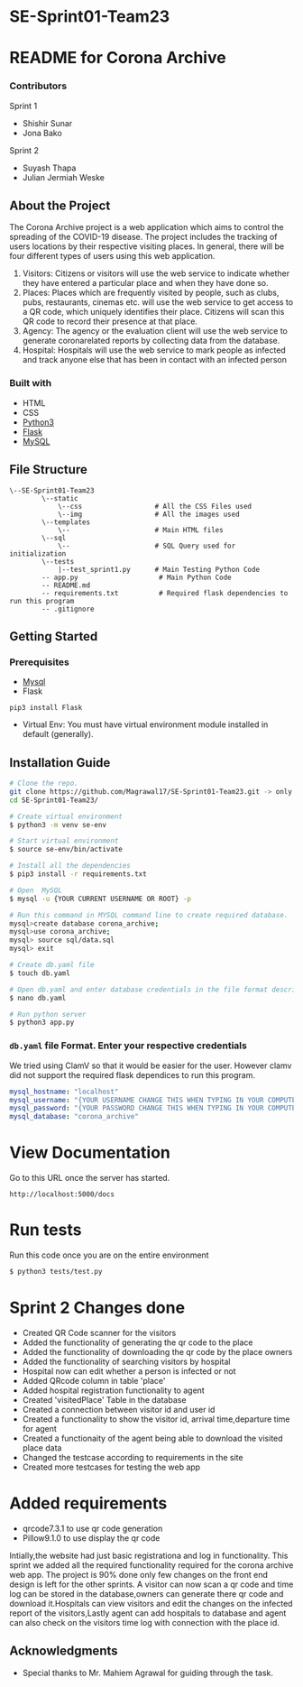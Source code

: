# SE-Sprint01-Team23

# README for Corona Archive

### Contributors

Sprint 1
- Shishir Sunar
- Jona Bako

Sprint 2 
- Suyash Thapa 
- Julian Jermiah Weske 

## About the Project

The Corona Archive project is a web application which aims to control the spreading of the COVID-19 disease. The project includes the tracking of users locations by their respective visiting places. In general, there will be four different types of users using this web application.

1. Visitors: Citizens or visitors will use the web service to indicate whether they have entered a particular place and when they have done so.
2. Places: Places which are frequently visited by people, such as clubs, pubs, restaurants, cinemas etc. will use the web service to get access to a QR code, which uniquely identifies their place. Citizens will scan this QR code to record their presence at that place.
3. Agency: The agency or the evaluation client will use the web service to generate coronarelated reports by collecting data from the database.
4. Hospital: Hospitals will use the web service to mark people as infected and track anyone else that has been in contact with an infected person

### Built with
* HTML
* CSS
* [Python3](https://www.python.org/download/releases/3.0/)
* [Flask](https://www.fullstackpython.com/flask.html)
* [MySQL](https://www.mysql.com/)

## File Structure
```
\--SE-Sprint01-Team23
        \--static
            \--css                  # All the CSS Files used
            \--img                  # All the images used 
        \--templates    
            \--                     # Main HTML files    
        \--sql  
            \--                     # SQL Query used for initialization
        \--tests
            |--test_sprint1.py      # Main Testing Python Code
        -- app.py                    # Main Python Code
        -- README.md
        -- requirements.txt          # Required flask dependencies to run this program
        -- .gitignore    
```

## Getting Started

### Prerequisites

* [Mysql](https://dev.mysql.com/downloads/installer/)
* Flask 
```
pip3 install Flask
```
* Virtual Env:
You must have virtual environment module installed in default (generally).

## Installation Guide

```bash
# Clone the repo.
git clone https://github.com/Magrawal17/SE-Sprint01-Team23.git -> only for sample
cd SE-Sprint01-Team23/

# Create virtual environment
$ python3 -m venv se-env

# Start virtual environment
$ source se-env/bin/activate

# Install all the dependencies
$ pip3 install -r requirements.txt

# Open  MySQL
$ mysql -u {YOUR CURRENT USERNAME OR ROOT} -p

# Run this command in MYSQL command line to create required database.
mysql>create database corona_archive;
mysql>use corona_archive;
mysql> source sql/data.sql
mysql> exit

# Create db.yaml file 
$ touch db.yaml

# Open db.yaml and enter database credentials in the file format described below
$ nano db.yaml

# Run python server
$ python3 app.py

```

### `db.yaml` file Format. Enter your respective credentials

We tried using ClamV so that it would be easier for the user. However clamv did not support the required flask dependices to run this program.

```yaml
mysql_hostname: "localhost"
mysql_username: "{YOUR USERNAME CHANGE THIS WHEN TYPING IN YOUR COMPUTER}"
mysql_password: "{YOUR PASSWORD CHANGE THIS WHEN TYPING IN YOUR COMPUTER}"
mysql_database: "corona_archive"
```

# View Documentation

Go to this URL once the server has started.

```
http://localhost:5000/docs
```
# Run tests

Run this code once you are on the entire environment

```sh
$ python3 tests/test.py
```
# Sprint 2 Changes done 
- Created QR Code scanner for the visitors 
- Added the functionality of generating the qr code to the place
- Added the functionality of downloading the qr code by the place owners
- Added the functionality of searching visitors by hospital
- Hospital now can edit whether a person is infected or not
- Added QRcode column in table 'place'
- Added hospital registration functionality to agent 
- Created 'visitedPlace' Table in the database
- Created a connection between visitor id and user id
- Created a functionality to show the visitor id, arrival time,departure time for agent  
- Created a functionaity of the agent being able to download the visited place data 
- Changed the testcase according to requirements in the site
- Created more testcases for testing the web app
# Added requirements 
- qrcode7.3.1 to use qr code generation 
- Pillow9.1.0 to use display the qr code 

Intially,the website had just basic registrationa and log in functionality. This sprint we added all the required functionality required for the corona archive web app. The project is 90% done only few changes on the front end design is left for the other sprints. A visitor can now scan a qr code and time log can be stored in the database,owners can generate there qr code and download it.Hospitals can view visitors and edit the changes on the infected report of the visitors,Lastly agent can add hospitals to database and agent can also check on the visitors time log with connection with the place id. 
## Acknowledgments

* Special thanks to Mr. Mahiem Agrawal for guiding through the task.
